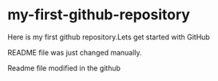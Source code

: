 # my-first-github-repository
Here is my first github repository.Lets get started with GitHub

README file was just changed manually.

Readme file modified in the github
